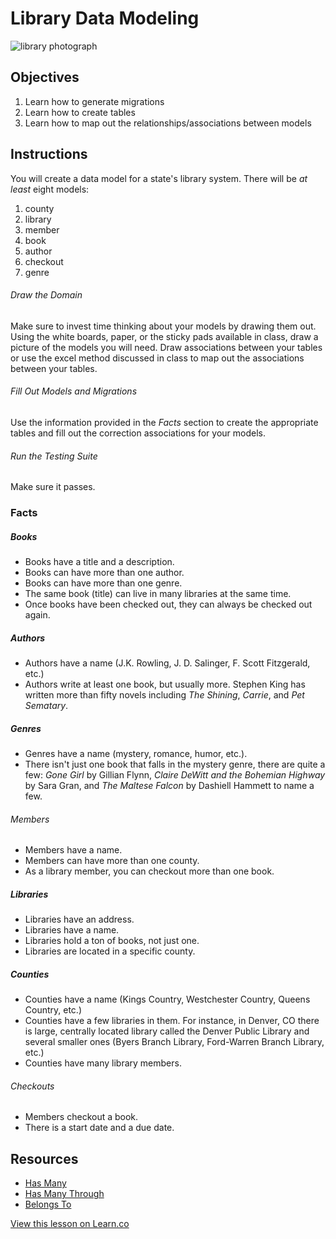 # Library Data Modeling

![library photograph](https://s3-us-west-2.amazonaws.com/web-dev-readme-photos/rails/library.jpg)

## Objectives  
1. Learn how to generate migrations
2. Learn how to create tables 
3. Learn how to map out the relationships/associations between models

## Instructions

You will create a data model for a state's library system. There will be *at least* eight models:

1. county
2. library
3. member
4. book
5. author
6. checkout  
7. genre  

###### Draw the Domain  
Make sure to invest time thinking about your models by drawing them out. Using the white boards, paper, or the sticky pads available in class, draw a picture of the models you will need. Draw associations between your tables or use the excel method discussed in class to map out the associations between your tables.
  
###### Fill Out Models and Migrations
Use the information provided in the *Facts* section to create the appropriate tables and fill out the correction   associations for your models.
  
###### Run the Testing Suite
  Make sure it passes.  
  
### Facts

##### Books
* Books have a title and a description.
* Books can have more than one author.
* Books can have more than one genre.
* The same book (title) can live in many libraries at the same time.
* Once books have been checked out, they can always be checked out again.
  
##### Authors
* Authors have a name (J.K. Rowling, J. D. Salinger, F. Scott Fitzgerald, etc.)
* Authors write at least one book, but usually more. Stephen King has written more than fifty novels including *The   Shining*, *Carrie*, and *Pet Sematary*.
  
##### Genres
* Genres have a name (mystery, romance, humor, etc.).
* There isn't just one book that falls in the mystery genre, there are quite a few: *Gone Girl* by Gillian Flynn, *Claire DeWitt and the Bohemian Highway* by Sara Gran, and *The Maltese Falcon* by Dashiell Hammett to name a few.
  
###### Members
* Members have a name.
* Members can have more than one county.
* As a library member, you can checkout more than one book.
  
##### Libraries
* Libraries have an address.
* Libraries have a name.
* Libraries hold a ton of books, not just one.
* Libraries are located in a specific county.
  
##### Counties
* Counties have a name (Kings Country, Westchester Country, Queens Country, etc.)
* Counties have a few libraries in them. For instance, in Denver, CO there is large, centrally located library called   the Denver Public Library and several smaller ones (Byers Branch Library, Ford-Warren Branch Library, etc.)
* Counties have many library members.
  
###### Checkouts
* Members checkout a book.
* There is a start date and a due date.


## Resources
* [Has Many](http://guides.rubyonrails.org/association_basics.html#the-has-many-association)
* [Has Many Through](http://guides.rubyonrails.org/association_basics.html#the-has-many-through-association)
* [Belongs To](http://guides.rubyonrails.org/association_basics.html#the-belongs-to-association)

<a href='https://learn.co/lessons/rails-associations-library' data-visibility='hidden'>View this lesson on Learn.co</a>
